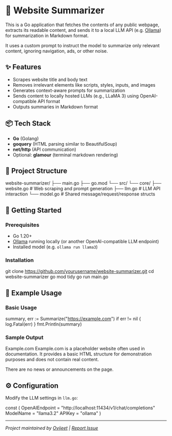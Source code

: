 # 🧠 Website Summarizer

This is a Go application that fetches the contents of any public webpage, extracts its readable content, and sends it to a local LLM API (e.g. [Ollama](https://ollama.com/)) for summarization in Markdown format.

It uses a custom prompt to instruct the model to summarize only relevant content, ignoring navigation, ads, or other noise.

## ✨ Features

- Scrapes website title and body text
- Removes irrelevant elements like scripts, styles, inputs, and images
- Generates context-aware prompts for summarization
- Sends content to locally hosted LLMs (e.g., LLaMA 3) using OpenAI-compatible API format
- Outputs summaries in Markdown format

## 📦 Tech Stack

- **Go** (Golang)
- **goquery** (HTML parsing similar to BeautifulSoup)
- **net/http** (API communication)
- Optional: **glamour** (terminal markdown rendering)

## 📁 Project Structure

website-summarizer/
├── main.go
├── go.mod
└── src/
└── core/
├── website.go # Web scraping and prompt generation
├── llm.go # LLM API interaction
└── model.go # Shared message/request/response structs


## 🚀 Getting Started

### Prerequisites

- Go 1.20+
- [Ollama](https://ollama.com/) running locally (or another OpenAI-compatible LLM endpoint)
- Installed model (e.g. `ollama run llama3`)

### Installation

git clone https://github.com/yourusername/website-summarizer.git
cd website-summarizer
go mod tidy
go run main.go


## 🧪 Example Usage

### Basic Usage

summary, err := Summarize("https://example.com")
if err != nil {
log.Fatal(err)
}
fmt.Println(summary)


### Sample Output

Example.com
Example.com is a placeholder website often used in documentation. It provides a basic HTML structure for demonstration purposes and does not contain real content.

There are no news or announcements on the page.


## ⚙️ Configuration

Modify the LLM settings in `llm.go`:

const (
OpenAIEndpoint = "http://localhost:11434/v1/chat/completions"
ModelName = "llama3.2"
APIKey = "ollama"
)


---

_Project maintained by [Ovijeet](https://github.com/ovijeet26) | [Report Issue](https://github.com/ovijeet26/website-summarizer/issues)_

